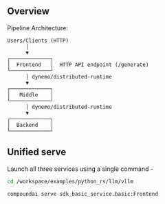 ## Overview

Pipeline Architecture:

```
Users/Clients (HTTP)
      │
      ▼
┌─────────────┐
│  Frontend   │  HTTP API endpoint (/generate)
└─────────────┘
      │ dynemo/distributed-runtime
      ▼
┌─────────────┐
│   Middle    │
└─────────────┘
      │ dynemo/distributed-runtime
      ▼
┌─────────────┐
│  Backend    │
└─────────────┘
```


## Unified serve
Launch all three services using a single command -

```bash
cd /workspace/examples/python_rs/llm/vllm

compoundai serve sdk_basic_service.basic:Frontend
```
